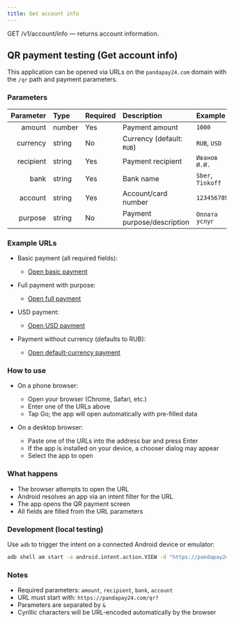 ```yaml
---
title: Get account info
---
```


GET /v1/account/info — returns account information.

## QR payment testing (Get account info)

This application can be opened via URLs on the `pandapay24.com` domain with the `/qr` path and payment parameters.

### Parameters

| Parameter | Type   | Required | Description                 | Example               |
|----------:|:-------|:---------|:----------------------------|:----------------------|
| amount    | number | Yes      | Payment amount              | `1000`               |
| currency  | string | No       | Currency (default: `RUB`)   | `RUB`, `USD`         |
| recipient | string | Yes      | Payment recipient           | `Иванов И.И.`        |
| bank      | string | Yes      | Bank name                   | `Sber`, `Tinkoff`    |
| account   | string | Yes      | Account/card number         | `1234567890`         |
| purpose   | string | No       | Payment purpose/description | `Оплата услуг`       |

### Example URLs

- Basic payment (all required fields):
  - [Open basic payment](https://pandapay24.com/qr?amount=1000&currency=RUB&recipient=%D0%98%D0%B2%D0%B0%D0%BD%D0%BE%D0%B2%20%D0%98.%D0%98.&bank=Sber&account=1234567890)

- Full payment with purpose:
  - [Open full payment](https://pandapay24.com/qr?amount=2500.50&currency=RUB&recipient=%D0%9F%D0%B5%D1%82%D1%80%D0%BE%D0%B2%20%D0%9F%D0%B5%D1%82%D1%80&bank=Tinkoff&account=9876543210&purpose=%D0%9E%D0%BF%D0%BB%D0%B0%D1%82%D0%B0%20%D0%B0%D1%80%D0%B5%D0%BD%D0%B4%D1%8B)

- USD payment:
  - [Open USD payment](https://pandapay24.com/qr?amount=100&currency=USD&recipient=John%20Doe&bank=Chase&account=111122223333&purpose=Service%20payment)

- Payment without currency (defaults to RUB):
  - [Open default-currency payment](https://pandapay24.com/qr?amount=500&recipient=%D0%A1%D0%B8%D0%B4%D0%BE%D1%80%D0%BE%D0%B2%20%D0%A1.%D0%A1.&bank=Alfa&account=555566667777)

### How to use

- On a phone browser:
  - Open your browser (Chrome, Safari, etc.)
  - Enter one of the URLs above
  - Tap Go; the app will open automatically with pre-filled data

- On a desktop browser:
  - Paste one of the URLs into the address bar and press Enter
  - If the app is installed on your device, a chooser dialog may appear
  - Select the app to open

### What happens

- The browser attempts to open the URL
- Android resolves an app via an intent filter for the URL
- The app opens the QR payment screen
- All fields are filled from the URL parameters

### Development (local testing)

Use `adb` to trigger the intent on a connected Android device or emulator:

```bash
adb shell am start -a android.intent.action.VIEW -d "https://pandapay24.com/qr?amount=1000&currency=RUB&recipient=Test&bank=Sber&account=1234567890"
```

### Notes

- Required parameters: `amount`, `recipient`, `bank`, `account`
- URL must start with: `https://pandapay24.com/qr?`
- Parameters are separated by `&`
- Cyrillic characters will be URL-encoded automatically by the browser

